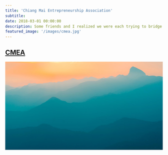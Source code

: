 ```yaml
---
title: 'Chiang Mai Entrepreneurship Association'
subtitle:
date: 2018-03-01 00:00:00
description: Some friends and I realized we were each trying to bridge communities and bring together Chiang Mai's best and brightest so we decided to band together. For the last year, we've been hosting monthly meetups that bring together the incredible entrepreneurs that call Chiang Mai home.
featured_image: '/images/cmea.jpg'
---
```


## [CMEA](https://www.facebook.com/ChiangMaiEntrepreneurs/)

![](/images/demo/demo-landscape.jpg)
